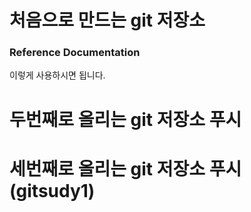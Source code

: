 # 처음으로 만드는 git 저장소

### Reference Documentation
이렇게 사용하시면 됩니다.
# 두번째로 올리는 git 저장소 푸시

# 세번째로 올리는 git 저장소 푸시(gitsudy1)